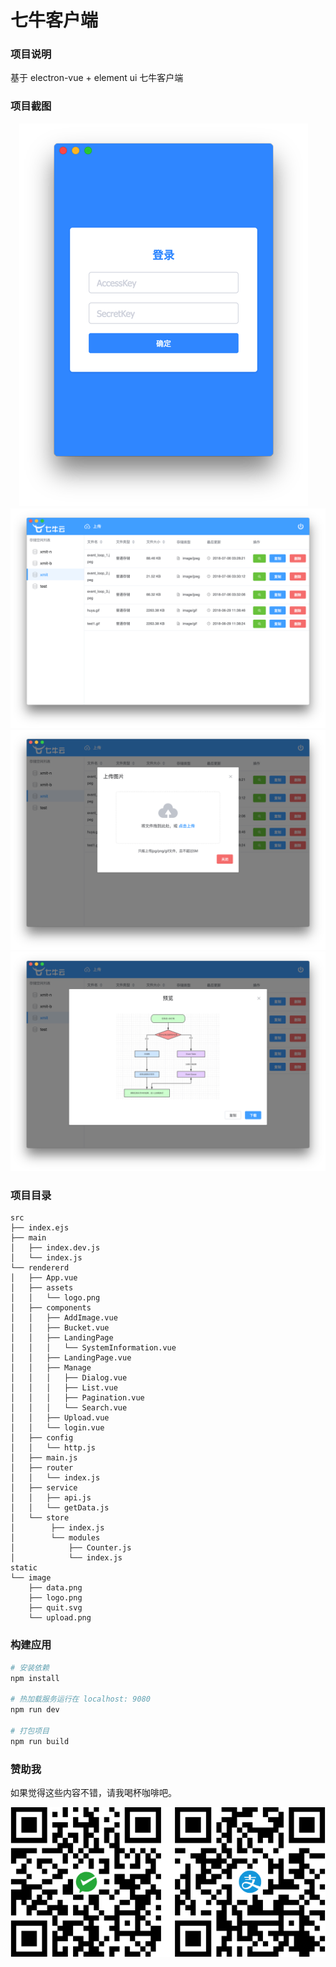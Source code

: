 # 七牛客户端

### 项目说明

基于 electron-vue + element ui 七牛客户端

### 项目截图

　![screenshot1](./screenshot/screenshot-01.png)
![screenshot2](./screenshot/screenshot-02.png)
![screenshot3](./screenshot/screenshot-03.png)
![screenshot4](./screenshot/screenshot-04.png)

### 项目目录

```
src
├── index.ejs
├── main
│   ├── index.dev.js
│   └── index.js
└── rendererd
│   ├── App.vue
│   ├── assets
│   │   └── logo.png
│   ├── components
│   │   ├── AddImage.vue
│   │   ├── Bucket.vue
│   │   ├── LandingPage
│   │   │   └── SystemInformation.vue
│   │   ├── LandingPage.vue
│   │   ├── Manage
│   │   │   ├── Dialog.vue
│   │   │   ├── List.vue
│   │   │   ├── Pagination.vue
│   │   │   └── Search.vue
│   │   ├── Upload.vue
│   │   └── login.vue
│   ├── config
│   │   └── http.js
│   ├── main.js
│   ├── router
│   │   └── index.js
│   ├── service
│   │   ├── api.js
│   │   └── getData.js
│   └── store
│        ├── index.js
│        └── modules
│            ├── Counter.js
│            └── index.js
static
└── image
    ├── data.png
    ├── logo.png
    ├── quit.svg
    └── upload.png
```

### 构建应用

``` bash
# 安装依赖
npm install

# 热加载服务运行在 localhost: 9080
npm run dev

# 打包项目
npm run build
```

### 赞助我

如果觉得这些内容不错，请我喝杯咖啡吧。

![pay](./screenshot/pay.png)
